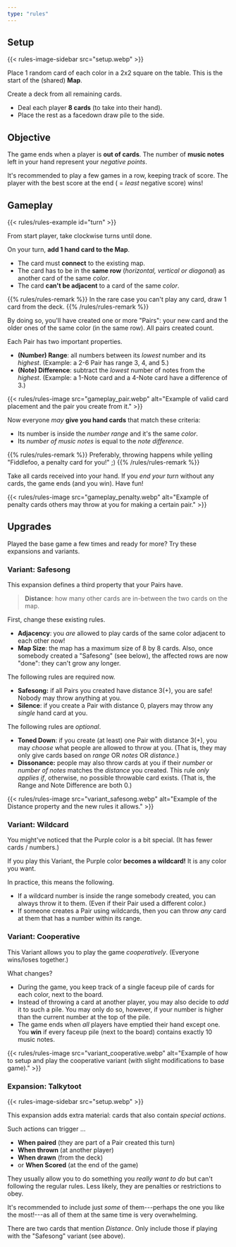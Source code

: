 ```yaml
---
type: "rules"
---
```


## Setup

{{<  rules-image-sidebar src="setup.webp" >}}

Place 1 random card of each color in a 2x2 square on the table. This is the start of the (shared) **Map**.

Create a deck from all remaining cards.
* Deal each player **8 cards** (to take into their hand).
* Place the rest as a facedown draw pile to the side.



## Objective

The game ends when a player is **out of cards**. The number of **music notes** left in your hand represent your _negative points_.

It's recommended to play a few games in a row, keeping track of score. The player with the best score at the end ( = _least_ negative score) wins!


## Gameplay

{{< rules/rules-example id="turn" >}}

From start player, take clockwise turns until done.

On your turn, **add 1 hand card to the Map**.

* The card must **connect** to the existing map.
* The card has to be in the **same row** (_horizontal, vertical or diagonal_) as another card of the same _color_.
* The card **can't be adjacent** to a card of the same _color_.

{{% rules/rules-remark %}}
In the rare case you can't play any card, draw 1 card from the deck.
{{% /rules/rules-remark %}}

By doing so, you'll have created one or more "Pairs": your new card and the older ones of the same color (in the same row). All pairs created count.

Each Pair has two important properties.

* **(Number) Range**: all numbers between its _lowest_ number and its _highest_. (Example: a 2-6 Pair has range 3, 4, and 5.)
* **(Note) Difference**: subtract the _lowest_ number of notes from the _highest_. (Example: a 1-Note card and a 4-Note card have a difference of 3.)

{{< rules/rules-image src="gameplay_pair.webp" alt="Example of valid card placement and the pair you create from it." >}}

Now everyone _may_ **give you hand cards** that match these criteria:

* Its number is inside the _number range_ and it's the same _color_.
* Its _number of music notes_ is equal to the _note difference_.

{{% rules/rules-remark %}}
Preferably, throwing happens while yelling "Fiddlefoo, a penalty card for you!" ;)
{{% /rules/rules-remark %}}

Take all cards received into your hand. If you _end your turn_ without any cards, the game ends (and you win). Have fun!

{{< rules/rules-image src="gameplay_penalty.webp" alt="Example of penalty cards others may throw at you for making a certain pair." >}}


## Upgrades

Played the base game a few times and ready for more? Try these expansions and variants.

### Variant: Safesong

This expansion defines a third property that your Pairs have.

> **Distance**: how many other cards are in-between the two cards on the map.

First, change these existing rules.

* **Adjacency**: you _are_ allowed to play cards of the same color adjacent to each other now!
* **Map Size**: the map has a maximum size of 8 by 8 cards. Also, once somebody created a "Safesong" (see below), the affected rows are now "done": they can't grow any longer.

The following rules are required now.

* **Safesong:** if all Pairs you created have distance 3(+), you are safe! Nobody may throw anything at you.
* **Silence**: if you create a Pair with distance 0, players may throw any _single_ hand card at you.

The following rules are _optional_.

* **Toned Down**: if you create (at least) one Pair with distance 3(+), you may _choose_ what people are allowed to throw at you. (That is, they may only give cards based on _range_ OR _notes_ OR _distance_.)
* **Dissonance:** people may also throw cards at you if their _number_ or _number of notes_ matches the _distance_ you created. This rule _only applies if_, otherwise, no possible throwable card exists. (That is, the Range and Note Difference are both 0.)

{{< rules/rules-image src="variant_safesong.webp" alt="Example of the Distance property and the new rules it allows." >}}


### Variant: Wildcard

You might've noticed that the Purple color is a bit special. (It has fewer cards / numbers.)

If you play this Variant, the Purple color **becomes a wildcard!** It is any color you want. 

In practice, this means the following.

* If a wildcard number is inside the range somebody created, you can always throw it to them. (Even if their Pair used a different color.)
* If someone creates a Pair using wildcards, then you can throw _any_ card at them that has a number within its range.


### Variant: Cooperative

This Variant allows you to play the game _cooperatively_. (Everyone wins/loses together.)

What changes?
* During the game, you keep track of a single faceup pile of cards for each color, next to the board.
* Instead of throwing a card at another player, you may also decide to _add_ it to such a pile. You may only do so, however, if your number is higher than the current number at the top of the pile.
* The game ends when _all_ players have emptied their hand except one. You **win** if every faceup pile (next to the board) contains exactly 10 music notes.

{{< rules/rules-image src="variant_cooperative.webp" alt="Example of how to setup and play the cooperative variant (with slight modifications to base game)." >}}


### Expansion: Talkytoot

{{<  rules-image-sidebar src="setup.webp" >}}

This expansion adds extra material: cards that also contain _special actions_. 

Such actions can trigger ...
* **When paired** (they are part of a Pair created this turn)
* **When thrown** (at another player)
* **When drawn** (from the deck)
* or **When Scored** (at the end of the game)

They usually allow you to do something you _really want to do_ but can't following the regular rules. Less likely, they are penalties or restrictions to obey.

It's recommended to include just _some_ of them---perhaps the one you like the most!---as all of them at the same time is very overwhelming.

There are two cards that mention _Distance_. Only include those if playing with the "Safesong" variant (see above).



